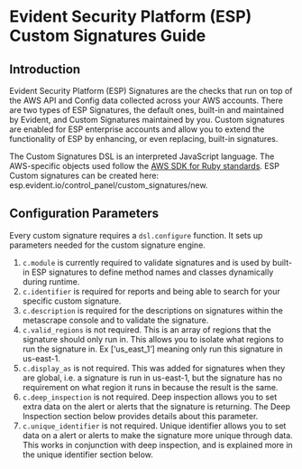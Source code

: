 # Evident Security Platform (ESP) Custom Signatures Guide

## Introduction
Evident Security Platform (ESP) Signatures are the checks that run on top of the AWS API and Config data collected across your AWS accounts. There are two types of ESP Signatures, the default ones, built-in and maintained by Evident, and Custom Signatures maintained by you.  Custom signatures are enabled for ESP enterprise accounts and allow you to extend the functionality of ESP by enhancing, or even replacing, built-in signatures. 

The Custom Signatures DSL is an interpreted JavaScript language. The AWS-specific objects used follow the [AWS SDK for Ruby standards](http://docs.aws.amazon.com/sdkforruby/api/frames.html). ESP Custom signatures can be created here: esp.evident.io/control_panel/custom_signatures/new.

## Configuration Parameters
Every custom signature requires a `dsl.configure` function. It sets up parameters needed for the custom signature engine.

1. `c.module` is currently required to validate signatures and is used by built-in ESP signatures to define method names and classes dynamically during runtime. 
2. `c.identifier` is required for reports and being able to search for your specific custom signature. 
3. `c.description` is required for the descriptions on signatures within the metascrape console and to validate the signature.
4. `c.valid_regions` is not required. This is an array of regions that the signature should only run in. This allows you to isolate what regions to run the signature in. Ex [‘us_east_1’] meaning only run this signature in us-east-1.
5. `c.display_as` is not required. This was added for signatures when they are global, i.e. a signature is run in us-east-1, but the signature has no requirement on what region it runs in because the result is the same.
6. `c.deep_inspection` is not required. Deep inspection allows you to set extra data on the alert or alerts that the signature is returning. The Deep Inspection section below provides details about this parameter.
7. `c.unique_identifier` is not required. Unique identifier allows you to set data on a alert or alerts to make the signature more unique through data. This works in conjunction with deep inspection, and is explained more in the unique identifier section below.

